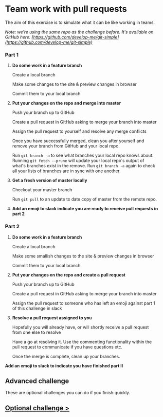 # Team work with pull requests

The aim of this exercise is to simulate what it can be like working in teams.

*Note: we're using the same repo as the challenge before. It's available on GitHub here: [https://github.com/develop-me/git-simple](https://github.com/develop-me/git-simple)*

### Part 1

1) **Do some work in a feature branch**

   Create a local branch

   Make some changes to the site & preview changes in browser

   Commit them to your local branch

1) **Put your changes on the repo and merge into master**

   Push your branch up to GitHub

   Create a pull request in GitHub asking to merge your branch into master
   
   Assign the pull request to yourself and resolve any merge conflicts

   Once you have successfully merged, clean you after yourself and remove your branch from GitHub and your local repo. 
   
   Run `git branch -a` to see what branches your local repo knows about. Running `git fetch --prune` will update your local repo's output of what's branches exist in the remove. Run `git branch -a` again to check all your lists of branches are in sync with one another.

1) **Get a fresh version of master locally** 

   Checkout your master branch
   
   Run `git pull` to an update to date copy of master from the remote repo.


1) **Add an emoji to slack indicate you are ready to receive pull requests in part 2**	


### Part 2

1) **Do some work in a feature branch**

   Create a local branch

   Make some smallish changes to the site & preview changes in browser

   Commit them to your local branch

1) **Put your changes on the repo and create a pull request**

   Push your branch up to GitHub

   Create a pull request in GitHub asking to merge your branch into master
   
   Assign the pull request to someone who has left an emoji against part 1 of this challenge in slack

1) **Resolve a pull request assigned to you**

   Hopefully you will already have, or will shortly receive a pull request from one else to resolve

   Have a go at resolving it. Use the commenting functionality within the pull request to communicate if you have questions etc.

   Once the merge is complete, clean up your branches.

**Add an emoji to slack to indicate you have finished part II**	



## Advanced challenge

These are optional challenges you can do if you finish quickly.

## [Optional challenge >](07-issues.md)
